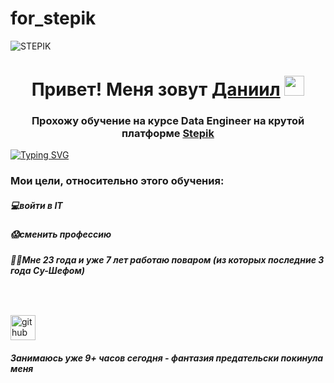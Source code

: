 # for_stepik

![STEPIK](https://img.shields.io/badge/DANIIL%20KOZHUSHKO-STEPIK-blue)

<h1 align="center">Привет! Меня зовут <a href="https://daniilshat.ru/" target="_blank">Даниил</a> 
<img src="https://github.com/blackcater/blackcater/raw/main/images/Hi.gif" height="32"/></h1>
<h3 align="center">Прохожу обучение на курсе Data Engineer на крутой платформе <a href="https://stepik.org/course/137235" target="_blank">Stepik</a></h3>

[![Typing SVG](https://readme-typing-svg.herokuapp.com?color=%2336BCF7&lines=не+забыть+исправить+этот+текст+;\))](https://git.io/typing-svg)

<h3 align="left">Мои цели, относительно этого обучения:</h3>

<h5 align="left">💻войти в IT</h5>
<h5 align="left">😱сменить профессию</h5>
<h5 align="left">🧑‍🍳Мне 23 года и уже 7 лет работаю поваром (из которых последние 3 года Су-Шефом)</h5>
<h5 align="left"> </h5>

[<img src='https://cdn.jsdelivr.net/npm/simple-icons@3.0.1/icons/github.svg' alt='github' height='40'>](https://github.com/DaniilKozhushko)  

<h5 align="left">Занимаюсь уже 9+ часов сегодня - фантазия предательски покинула меня